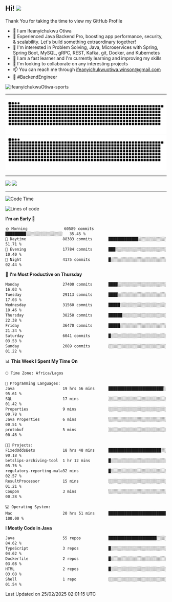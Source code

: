 <!-- BLOG-POST-LIST:START --><!-- BLOG-POST-LIST:END -->

## Hi! <img src="https://media.giphy.com/media/hvRJCLFzcasrR4ia7z/giphy.gif" width="4%"> 

Thank You for taking the time to view my GitHub Profile

- 👋 I am Ifeanyichukwu Otiwa
- 🚀 Experienced Java Backend Pro, boosting app performance, security, & scalability. Let's build something extraordinary together!
- 👀 I'm interested in Problem Solving, Java, Microservices with Spring, Spring Boot, MySQL, gRPC, REST, Kafka, git, Docker, and Kubernetes
- 🌱 I am a fast learner and I'm currently learning and improving my skills
- 💞️ I'm looking to collaborate on any interesting projects
- 📫 You can reach me through ifeanyichukwuotiwa.winson@gmail.com
- 🚀 #BackendEngineer

<p align="left" marginTop="10px"> <img src="https://komarev.com/ghpvc/?username=ifeanyichukwuOtiwa-sports&label=Profile%20views&color=0e75b6&style=for-the-badge" alt="ifeanyichukwuOtiwa-sports" /> </p>

***

<!--🐍📈SNAKEGRAPH / 🌐WEBSITE: https://github.com/Platane/snk -->
![github contribution grid snake animation](https://raw.githubusercontent.com/ifeanyichukwuOtiwa-sports/ifeanyichukwuOtiwa-sports/output/github-contribution-grid-snake-dark.svg#gh-dark-mode-only)![github contribution grid snake animation](https://raw.githubusercontent.com/ifeanyichukwuOtiwa-sports/ifeanyichukwuOtiwa-sports/output/github-contribution-grid-snake.svg#gh-light-mode-only)

***

<p float="left">
  <img float="left" src="https://github-readme-stats.vercel.app/api?username=ifeanyichukwuOtiwa-sports&count_private=true&include_all_commits=true&theme=react&show_icons=true" />
  <img float="right" src="https://github-readme-stats.vercel.app/api/top-langs/?username=ifeanyichukwuOtiwa-sports&layout=compact&show_icons=true&theme=react" /> 
</p>

***



<!--START_SECTION:waka-->
![Code Time](http://img.shields.io/badge/Code%20Time-3%2C489%20hrs%2037%20mins-blue)

![Lines of code](https://img.shields.io/badge/From%20Hello%20World%20I%27ve%20Written-43.0%20million%20lines%20of%20code-blue)

**I'm an Early 🐤** 

```text
🌞 Morning                60589 commits       █████████░░░░░░░░░░░░░░░░   35.45 % 
🌆 Daytime                88383 commits       █████████████░░░░░░░░░░░░   51.71 % 
🌃 Evening                17784 commits       ███░░░░░░░░░░░░░░░░░░░░░░   10.40 % 
🌙 Night                  4175 commits        █░░░░░░░░░░░░░░░░░░░░░░░░   02.44 % 
```
📅 **I'm Most Productive on Thursday** 

```text
Monday                   27400 commits       ████░░░░░░░░░░░░░░░░░░░░░   16.03 % 
Tuesday                  29113 commits       ████░░░░░░░░░░░░░░░░░░░░░   17.03 % 
Wednesday                31560 commits       █████░░░░░░░░░░░░░░░░░░░░   18.46 % 
Thursday                 38258 commits       ██████░░░░░░░░░░░░░░░░░░░   22.38 % 
Friday                   36470 commits       █████░░░░░░░░░░░░░░░░░░░░   21.34 % 
Saturday                 6041 commits        █░░░░░░░░░░░░░░░░░░░░░░░░   03.53 % 
Sunday                   2089 commits        ░░░░░░░░░░░░░░░░░░░░░░░░░   01.22 % 
```


📊 **This Week I Spent My Time On** 

```text
🕑︎ Time Zone: Africa/Lagos

💬 Programming Languages: 
Java                     19 hrs 56 mins      ████████████████████████░   95.61 % 
SQL                      17 mins             ░░░░░░░░░░░░░░░░░░░░░░░░░   01.42 % 
Properties               9 mins              ░░░░░░░░░░░░░░░░░░░░░░░░░   00.78 % 
Java Properties          6 mins              ░░░░░░░░░░░░░░░░░░░░░░░░░   00.51 % 
protobuf                 5 mins              ░░░░░░░░░░░░░░░░░░░░░░░░░   00.46 % 

🐱‍💻 Projects: 
FixedOddsBets            18 hrs 48 mins      ███████████████████████░░   90.18 % 
betslips-archiving-tool  1 hr 12 mins        █░░░░░░░░░░░░░░░░░░░░░░░░   05.76 % 
regulatory-reporting-mala32 mins             █░░░░░░░░░░░░░░░░░░░░░░░░   02.57 % 
ResultProcessor          15 mins             ░░░░░░░░░░░░░░░░░░░░░░░░░   01.21 % 
Coupon                   3 mins              ░░░░░░░░░░░░░░░░░░░░░░░░░   00.28 % 

💻 Operating System: 
Mac                      20 hrs 51 mins      █████████████████████████   100.00 % 
```

**I Mostly Code in Java** 

```text
Java                     55 repos            █████████████████████░░░░   84.62 % 
TypeScript               3 repos             █░░░░░░░░░░░░░░░░░░░░░░░░   04.62 % 
Dockerfile               2 repos             █░░░░░░░░░░░░░░░░░░░░░░░░   03.08 % 
HTML                     2 repos             █░░░░░░░░░░░░░░░░░░░░░░░░   03.08 % 
Shell                    1 repo              ░░░░░░░░░░░░░░░░░░░░░░░░░   01.54 % 
```




 Last Updated on 25/02/2025 02:01:15 UTC
<!--END_SECTION:waka-->

<!--
<p align="center">
![trophy](https://github-profile-trophy.vercel.app/?username=ifeanyichukwuOtiwa-sports&theme=onedark) (https://github.com/ryo-ma/github-profile-trophy)
</p>
-->

<!---
ifeanyi-otiwa/ifeanyi-otiwa is a ✨ special ✨ repository because its `README.md` (this file) appears on your GitHub profile.
You can click the Preview link to take a look at your changes.
--->
